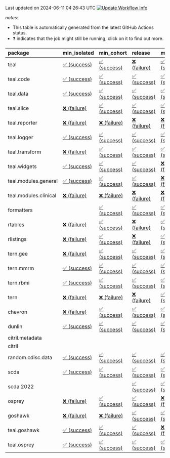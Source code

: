 Last updated on 2024-06-11 04:26:43 UTC [![Update Workflow
Info](https://github.com/averissimo/verdepcheck-status/actions/workflows/update.yaml/badge.svg)](https://github.com/averissimo/verdepcheck-status/actions/workflows/update.yaml)

*notes:*

-   This table is automatically generated from the latest GitHub Actions
    status.
-   ❓ indicates that the job might still be running, click on it to
    find out more.

<table>
<colgroup>
<col style="width: 4%" />
<col style="width: 23%" />
<col style="width: 23%" />
<col style="width: 23%" />
<col style="width: 23%" />
</colgroup>
<thead>
<tr class="header">
<th style="text-align: left;">package</th>
<th style="text-align: left;">min_isolated</th>
<th style="text-align: left;">min_cohort</th>
<th style="text-align: left;">release</th>
<th style="text-align: left;">max</th>
</tr>
</thead>
<tbody>
<tr class="odd">
<td style="text-align: left;">teal</td>
<td
style="text-align: left;"><a href="https://github.com/insightsengineering/teal/actions/runs/9433749232/job/25985031358">✅
(success)</a></td>
<td
style="text-align: left;"><a href="https://github.com/insightsengineering/teal/actions/runs/9433749232/job/25985031155">✅
(success)</a></td>
<td
style="text-align: left;"><a href="https://github.com/insightsengineering/teal/actions/runs/9433749232/job/25985031440">❌
(failure)</a></td>
<td
style="text-align: left;"><a href="https://github.com/insightsengineering/teal/actions/runs/9433749232/job/25985031254">✅
(success)</a></td>
</tr>
<tr class="even">
<td style="text-align: left;">teal.code</td>
<td
style="text-align: left;"><a href="https://github.com/insightsengineering/teal.code/actions/runs/9433750391/job/25985033781">✅
(success)</a></td>
<td
style="text-align: left;"><a href="https://github.com/insightsengineering/teal.code/actions/runs/9433750391/job/25985033735">✅
(success)</a></td>
<td
style="text-align: left;"><a href="https://github.com/insightsengineering/teal.code/actions/runs/9433750391/job/25985033829">✅
(success)</a></td>
<td
style="text-align: left;"><a href="https://github.com/insightsengineering/teal.code/actions/runs/9433750391/job/25985033884">✅
(success)</a></td>
</tr>
<tr class="odd">
<td style="text-align: left;">teal.data</td>
<td
style="text-align: left;"><a href="https://github.com/insightsengineering/teal.data/actions/runs/9433752118/job/25985037456">✅
(success)</a></td>
<td
style="text-align: left;"><a href="https://github.com/insightsengineering/teal.data/actions/runs/9433752118/job/25985037339">✅
(success)</a></td>
<td
style="text-align: left;"><a href="https://github.com/insightsengineering/teal.data/actions/runs/9433752118/job/25985037597">✅
(success)</a></td>
<td
style="text-align: left;"><a href="https://github.com/insightsengineering/teal.data/actions/runs/9433752118/job/25985037227">✅
(success)</a></td>
</tr>
<tr class="even">
<td style="text-align: left;">teal.slice</td>
<td
style="text-align: left;"><a href="https://github.com/insightsengineering/teal.slice/actions/runs/9433756731/job/25985047102">❌
(failure)</a></td>
<td
style="text-align: left;"><a href="https://github.com/insightsengineering/teal.slice/actions/runs/9433756731/job/25985047025">✅
(success)</a></td>
<td
style="text-align: left;"><a href="https://github.com/insightsengineering/teal.slice/actions/runs/9433756731/job/25985047176">✅
(success)</a></td>
<td
style="text-align: left;"><a href="https://github.com/insightsengineering/teal.slice/actions/runs/9433756731/job/25985046940">✅
(success)</a></td>
</tr>
<tr class="odd">
<td style="text-align: left;">teal.reporter</td>
<td
style="text-align: left;"><a href="https://github.com/insightsengineering/teal.reporter/actions/runs/9433754387/job/25985042481">❌
(failure)</a></td>
<td
style="text-align: left;"><a href="https://github.com/insightsengineering/teal.reporter/actions/runs/9433754387/job/25985042570">❌
(failure)</a></td>
<td
style="text-align: left;"><a href="https://github.com/insightsengineering/teal.reporter/actions/runs/9433754387/job/25985042654">❌
(failure)</a></td>
<td
style="text-align: left;"><a href="https://github.com/insightsengineering/teal.reporter/actions/runs/9433754387/job/25985042388">❌
(failure)</a></td>
</tr>
<tr class="even">
<td style="text-align: left;">teal.logger</td>
<td
style="text-align: left;"><a href="https://github.com/insightsengineering/teal.logger/actions/runs/9433751006/job/25985035675">✅
(success)</a></td>
<td
style="text-align: left;"><a href="https://github.com/insightsengineering/teal.logger/actions/runs/9433751006/job/25985035504">✅
(success)</a></td>
<td
style="text-align: left;"><a href="https://github.com/insightsengineering/teal.logger/actions/runs/9433751006/job/25985035759">✅
(success)</a></td>
<td
style="text-align: left;"><a href="https://github.com/insightsengineering/teal.logger/actions/runs/9433751006/job/25985035596">✅
(success)</a></td>
</tr>
<tr class="odd">
<td style="text-align: left;">teal.transform</td>
<td
style="text-align: left;"><a href="https://github.com/insightsengineering/teal.transform/actions/runs/9433755305/job/25985044201">❌
(failure)</a></td>
<td
style="text-align: left;"><a href="https://github.com/insightsengineering/teal.transform/actions/runs/9433755305/job/25985044293">✅
(success)</a></td>
<td
style="text-align: left;"><a href="https://github.com/insightsengineering/teal.transform/actions/runs/9433755305/job/25985044331">✅
(success)</a></td>
<td
style="text-align: left;"><a href="https://github.com/insightsengineering/teal.transform/actions/runs/9433755305/job/25985044245">✅
(success)</a></td>
</tr>
<tr class="even">
<td style="text-align: left;">teal.widgets</td>
<td
style="text-align: left;"><a href="https://github.com/insightsengineering/teal.widgets/actions/runs/9433765731/job/25985065686">✅
(success)</a></td>
<td
style="text-align: left;"><a href="https://github.com/insightsengineering/teal.widgets/actions/runs/9433765731/job/25985065598">✅
(success)</a></td>
<td
style="text-align: left;"><a href="https://github.com/insightsengineering/teal.widgets/actions/runs/9433765731/job/25985065759">✅
(success)</a></td>
<td
style="text-align: left;"><a href="https://github.com/insightsengineering/teal.widgets/actions/runs/9433765731/job/25985065505">❌
(failure)</a></td>
</tr>
<tr class="odd">
<td style="text-align: left;">teal.modules.general</td>
<td
style="text-align: left;"><a href="https://github.com/insightsengineering/teal.modules.general/actions/runs/9433749867/job/25985032314">✅
(success)</a></td>
<td
style="text-align: left;"><a href="https://github.com/insightsengineering/teal.modules.general/actions/runs/9433749867/job/25985032163">✅
(success)</a></td>
<td
style="text-align: left;"><a href="https://github.com/insightsengineering/teal.modules.general/actions/runs/9433749867/job/25985032386">✅
(success)</a></td>
<td
style="text-align: left;"><a href="https://github.com/insightsengineering/teal.modules.general/actions/runs/9433749867/job/25985032236">❌
(failure)</a></td>
</tr>
<tr class="even">
<td style="text-align: left;">teal.modules.clinical</td>
<td
style="text-align: left;"><a href="https://github.com/insightsengineering/teal.modules.clinical/actions/runs/9433761182/job/25985056458">❌
(failure)</a></td>
<td
style="text-align: left;"><a href="https://github.com/insightsengineering/teal.modules.clinical/actions/runs/9433761182/job/25985056368">❌
(failure)</a></td>
<td
style="text-align: left;"><a href="https://github.com/insightsengineering/teal.modules.clinical/actions/runs/9433761182/job/25985056553">❌
(failure)</a></td>
<td
style="text-align: left;"><a href="https://github.com/insightsengineering/teal.modules.clinical/actions/runs/9433761182/job/25985056258">❌
(failure)</a></td>
</tr>
<tr class="odd">
<td style="text-align: left;">formatters</td>
<td style="text-align: left;"></td>
<td
style="text-align: left;"><a href="https://github.com/insightsengineering/formatters/actions/runs/9433758429/job/25985050706">✅
(success)</a></td>
<td
style="text-align: left;"><a href="https://github.com/insightsengineering/formatters/actions/runs/9433758429/job/25985050823">✅
(success)</a></td>
<td
style="text-align: left;"><a href="https://github.com/insightsengineering/formatters/actions/runs/9433758429/job/25985050759">✅
(success)</a></td>
</tr>
<tr class="even">
<td style="text-align: left;">rtables</td>
<td
style="text-align: left;"><a href="https://github.com/insightsengineering/rtables/actions/runs/9433749067/job/25985031157">❌
(failure)</a></td>
<td
style="text-align: left;"><a href="https://github.com/insightsengineering/rtables/actions/runs/9433749067/job/25985031058">✅
(success)</a></td>
<td
style="text-align: left;"><a href="https://github.com/insightsengineering/rtables/actions/runs/9433749067/job/25985031245">❌
(failure)</a></td>
<td
style="text-align: left;"><a href="https://github.com/insightsengineering/rtables/actions/runs/9433749067/job/25985030916">✅
(success)</a></td>
</tr>
<tr class="odd">
<td style="text-align: left;">rlistings</td>
<td
style="text-align: left;"><a href="https://github.com/insightsengineering/rlistings/actions/runs/9433753631/job/25985041248">❌
(failure)</a></td>
<td
style="text-align: left;"><a href="https://github.com/insightsengineering/rlistings/actions/runs/9433753631/job/25985041157">✅
(success)</a></td>
<td
style="text-align: left;"><a href="https://github.com/insightsengineering/rlistings/actions/runs/9433753631/job/25985041351">❌
(failure)</a></td>
<td
style="text-align: left;"><a href="https://github.com/insightsengineering/rlistings/actions/runs/9433753631/job/25985041085">✅
(success)</a></td>
</tr>
<tr class="even">
<td style="text-align: left;">tern.gee</td>
<td
style="text-align: left;"><a href="https://github.com/insightsengineering/tern.gee/actions/runs/9433759774/job/25985052812">❌
(failure)</a></td>
<td
style="text-align: left;"><a href="https://github.com/insightsengineering/tern.gee/actions/runs/9433759774/job/25985052878">✅
(success)</a></td>
<td
style="text-align: left;"><a href="https://github.com/insightsengineering/tern.gee/actions/runs/9433759774/job/25985052938">✅
(success)</a></td>
<td
style="text-align: left;"><a href="https://github.com/insightsengineering/tern.gee/actions/runs/9433759774/job/25985052986">✅
(success)</a></td>
</tr>
<tr class="odd">
<td style="text-align: left;">tern.mmrm</td>
<td
style="text-align: left;"><a href="https://github.com/insightsengineering/tern.mmrm/actions/runs/9433766128/job/25985066388">✅
(success)</a></td>
<td
style="text-align: left;"><a href="https://github.com/insightsengineering/tern.mmrm/actions/runs/9433766128/job/25985066274">✅
(success)</a></td>
<td
style="text-align: left;"><a href="https://github.com/insightsengineering/tern.mmrm/actions/runs/9433766128/job/25985066477">✅
(success)</a></td>
<td
style="text-align: left;"><a href="https://github.com/insightsengineering/tern.mmrm/actions/runs/9433766128/job/25985066182">✅
(success)</a></td>
</tr>
<tr class="even">
<td style="text-align: left;">tern.rbmi</td>
<td
style="text-align: left;"><a href="https://github.com/insightsengineering/tern.rbmi/actions/runs/9433758447/job/25985050744">✅
(success)</a></td>
<td
style="text-align: left;"><a href="https://github.com/insightsengineering/tern.rbmi/actions/runs/9433758447/job/25985050678">✅
(success)</a></td>
<td
style="text-align: left;"><a href="https://github.com/insightsengineering/tern.rbmi/actions/runs/9433758447/job/25985050798">✅
(success)</a></td>
<td
style="text-align: left;"><a href="https://github.com/insightsengineering/tern.rbmi/actions/runs/9433758447/job/25985050623">✅
(success)</a></td>
</tr>
<tr class="odd">
<td style="text-align: left;">tern</td>
<td
style="text-align: left;"><a href="https://github.com/insightsengineering/tern/actions/runs/9433754084/job/25985041876">❌
(failure)</a></td>
<td
style="text-align: left;"><a href="https://github.com/insightsengineering/tern/actions/runs/9433754084/job/25985042050">❌
(failure)</a></td>
<td
style="text-align: left;"><a href="https://github.com/insightsengineering/tern/actions/runs/9433754084/job/25985042134">❌
(failure)</a></td>
<td
style="text-align: left;"><a href="https://github.com/insightsengineering/tern/actions/runs/9433754084/job/25985041959">✅
(success)</a></td>
</tr>
<tr class="even">
<td style="text-align: left;">chevron</td>
<td
style="text-align: left;"><a href="https://github.com/insightsengineering/chevron/actions/runs/9433766105/job/25985066126">❌
(failure)</a></td>
<td
style="text-align: left;"><a href="https://github.com/insightsengineering/chevron/actions/runs/9433766105/job/25985066258">✅
(success)</a></td>
<td
style="text-align: left;"><a href="https://github.com/insightsengineering/chevron/actions/runs/9433766105/job/25985066194">✅
(success)</a></td>
<td
style="text-align: left;"><a href="https://github.com/insightsengineering/chevron/actions/runs/9433766105/job/25985066339">✅
(success)</a></td>
</tr>
<tr class="odd">
<td style="text-align: left;">dunlin</td>
<td
style="text-align: left;"><a href="https://github.com/insightsengineering/dunlin/actions/runs/9433752971/job/25985038821">✅
(success)</a></td>
<td
style="text-align: left;"><a href="https://github.com/insightsengineering/dunlin/actions/runs/9433752971/job/25985038763">✅
(success)</a></td>
<td
style="text-align: left;"><a href="https://github.com/insightsengineering/dunlin/actions/runs/9433752971/job/25985038891">✅
(success)</a></td>
<td
style="text-align: left;"><a href="https://github.com/insightsengineering/dunlin/actions/runs/9433752971/job/25985038938">✅
(success)</a></td>
</tr>
<tr class="even">
<td style="text-align: left;">citril.metadata</td>
<td style="text-align: left;"></td>
<td style="text-align: left;"></td>
<td style="text-align: left;"></td>
<td style="text-align: left;"></td>
</tr>
<tr class="odd">
<td style="text-align: left;">citril</td>
<td style="text-align: left;"></td>
<td style="text-align: left;"></td>
<td style="text-align: left;"></td>
<td style="text-align: left;"></td>
</tr>
<tr class="even">
<td style="text-align: left;">random.cdisc.data</td>
<td
style="text-align: left;"><a href="https://github.com/insightsengineering/random.cdisc.data/actions/runs/9433757525/job/25985048395">✅
(success)</a></td>
<td
style="text-align: left;"><a href="https://github.com/insightsengineering/random.cdisc.data/actions/runs/9433757525/job/25985048339">✅
(success)</a></td>
<td
style="text-align: left;"><a href="https://github.com/insightsengineering/random.cdisc.data/actions/runs/9433757525/job/25985048439">✅
(success)</a></td>
<td
style="text-align: left;"><a href="https://github.com/insightsengineering/random.cdisc.data/actions/runs/9433757525/job/25985048282">✅
(success)</a></td>
</tr>
<tr class="odd">
<td style="text-align: left;">scda</td>
<td
style="text-align: left;"><a href="https://github.com/insightsengineering/scda/actions/runs/9433753793/job/25985041500">✅
(success)</a></td>
<td
style="text-align: left;"><a href="https://github.com/insightsengineering/scda/actions/runs/9433753793/job/25985041345">✅
(success)</a></td>
<td
style="text-align: left;"><a href="https://github.com/insightsengineering/scda/actions/runs/9433753793/job/25985041576">✅
(success)</a></td>
<td
style="text-align: left;"><a href="https://github.com/insightsengineering/scda/actions/runs/9433753793/job/25985041431">✅
(success)</a></td>
</tr>
<tr class="even">
<td style="text-align: left;">scda.2022</td>
<td style="text-align: left;"></td>
<td style="text-align: left;"></td>
<td
style="text-align: left;"><a href="https://github.com/insightsengineering/scda.2022/actions/runs/9433758183/job/25985050011">✅
(success)</a></td>
<td
style="text-align: left;"><a href="https://github.com/insightsengineering/scda.2022/actions/runs/9433758183/job/25985049959">✅
(success)</a></td>
</tr>
<tr class="odd">
<td style="text-align: left;">osprey</td>
<td
style="text-align: left;"><a href="https://github.com/insightsengineering/osprey/actions/runs/9433763397/job/25985060870">❌
(failure)</a></td>
<td
style="text-align: left;"><a href="https://github.com/insightsengineering/osprey/actions/runs/9433763397/job/25985060793">✅
(success)</a></td>
<td
style="text-align: left;"><a href="https://github.com/insightsengineering/osprey/actions/runs/9433763397/job/25985060988">✅
(success)</a></td>
<td
style="text-align: left;"><a href="https://github.com/insightsengineering/osprey/actions/runs/9433763397/job/25985060929">❌
(failure)</a></td>
</tr>
<tr class="even">
<td style="text-align: left;">goshawk</td>
<td
style="text-align: left;"><a href="https://github.com/insightsengineering/goshawk/actions/runs/9433758443/job/25985050869">❌
(failure)</a></td>
<td
style="text-align: left;"><a href="https://github.com/insightsengineering/goshawk/actions/runs/9433758443/job/25985050721">❌
(failure)</a></td>
<td
style="text-align: left;"><a href="https://github.com/insightsengineering/goshawk/actions/runs/9433758443/job/25985050943">✅
(success)</a></td>
<td
style="text-align: left;"><a href="https://github.com/insightsengineering/goshawk/actions/runs/9433758443/job/25985050796">✅
(success)</a></td>
</tr>
<tr class="odd">
<td style="text-align: left;">teal.goshawk</td>
<td
style="text-align: left;"><a href="https://github.com/insightsengineering/teal.goshawk/actions/runs/9433757474/job/25985048271">✅
(success)</a></td>
<td
style="text-align: left;"><a href="https://github.com/insightsengineering/teal.goshawk/actions/runs/9433757474/job/25985048200">✅
(success)</a></td>
<td
style="text-align: left;"><a href="https://github.com/insightsengineering/teal.goshawk/actions/runs/9433757474/job/25985048329">✅
(success)</a></td>
<td
style="text-align: left;"><a href="https://github.com/insightsengineering/teal.goshawk/actions/runs/9433757474/job/25985048128">❌
(failure)</a></td>
</tr>
<tr class="even">
<td style="text-align: left;">teal.osprey</td>
<td
style="text-align: left;"><a href="https://github.com/insightsengineering/teal.osprey/actions/runs/9433761685/job/25985056945">✅
(success)</a></td>
<td
style="text-align: left;"><a href="https://github.com/insightsengineering/teal.osprey/actions/runs/9433761685/job/25985056887">✅
(success)</a></td>
<td
style="text-align: left;"><a href="https://github.com/insightsengineering/teal.osprey/actions/runs/9433761685/job/25985057028">✅
(success)</a></td>
<td
style="text-align: left;"><a href="https://github.com/insightsengineering/teal.osprey/actions/runs/9433761685/job/25985056832">✅
(success)</a></td>
</tr>
</tbody>
</table>
